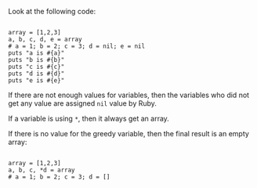 Look at the following code:

<Editor lang="ruby">
<code>
array = [1,2,3]
a, b, c, d, e = array
# a = 1; b = 2; c = 3; d = nil; e = nil
puts "a is #{a}"
puts "b is #{b}"
puts "c is #{c}"
puts "d is #{d}"
puts "e is #{e}"
</code>
</Editor>

If there are not enough
values for variables,
then the variables who did
not get any value are assigned
`nil` value by Ruby.

If a variable is using `*`,
then it always get an array.

If there is no value for
the greedy variable,
then the final result
is an empty array:

<Editor lang="ruby">
<code>
array = [1,2,3]
a, b, c, *d = array
# a = 1; b = 2; c = 3; d = []
</code>
</Editor>